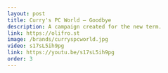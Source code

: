 ```yaml
---
layout: post
title: Curry's PC World – Goodbye
description: A campaign created for the new term.
link: https://olifro.st
image: /brands/curryspcworld.jpg
video: s17sL5ih9pg
link: https://youtu.be/s17sL5ih9pg
order: 3
---
```


